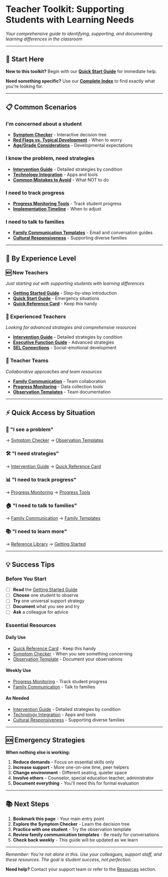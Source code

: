 # Teacher Toolkit: Supporting Students with Learning Needs

*Your comprehensive guide to identifying, supporting, and documenting learning differences in the classroom*

---

## 🚀 Start Here

**New to this toolkit?** Begin with our **[Quick Start Guide](quick_start.md)** for immediate help.

**Need something specific?** Use our **[Complete Index](INDEX.md)** to find exactly what you're looking for.

---

## 📋 Common Scenarios

### **I'm concerned about a student**
- **[Symptom Checker](symptom_checker.md)** - Interactive decision tree
- **[Red Flags vs. Typical Development](red_flags_vs_typical_development.md)** - When to worry
- **[Age/Grade Considerations](age_grade_considerations.md)** - Developmental expectations

### **I know the problem, need strategies**
- **[Intervention Guide](intervention_guide.md)** - Detailed strategies by condition
- **[Technology Integration](technology_integration_guide.md)** - Apps and tools
- **[Common Mistakes to Avoid](common_mistakes_to_avoid.md)** - What NOT to do

### **I need to track progress**
- **[Progress Monitoring Tools](progress_monitoring/index.md)** - Track student progress
- **[Implementation Timeline](implementation_timeline_priority_framework.md)** - When to adjust

### **I need to talk to families**
- **[Family Communication Templates](family_communication/family_communication_templates.md)** - Email and conversation guides
- **[Cultural Responsiveness](cultural_responsiveness_guide.md)** - Supporting diverse families

---

## 🎯 By Experience Level

### **🆕 New Teachers**
*Just starting out with supporting students with learning differences*
- **[Getting Started Guide](getting_started.md)** - Step-by-step introduction
- **[Quick Start Guide](quick_start.md)** - Emergency situations
- **[Quick Reference Card](tools/quick_reference_card.md)** - Keep this handy

### **💼 Experienced Teachers**
*Looking for advanced strategies and comprehensive resources*
- **[Intervention Guide](intervention_guide.md)** - Detailed strategies by condition
- **[Executive Function Guide](executive_function_standalone_guide.md)** - Advanced strategies
- **[SEL Connections](social_emotional_learning_connections.md)** - Social-emotional development

### **👥 Teacher Teams**
*Collaborative approaches and team resources*
- **[Family Communication](workflows/communicate_families.md)** - Team collaboration
- **[Progress Monitoring](progress_monitoring/index.md)** - Data collection tools
- **[Observation Templates](tools/observation_templates.md)** - Team documentation

---

## ⚡ Quick Access by Situation

### **🚨 "I see a problem"**
→ [Symptom Checker](symptom_checker.md) → [Observation Templates](tools/observation_templates.md)

### **🛠️ "I need strategies"**
→ [Intervention Guide](intervention_guide.md) → [Quick Reference Card](tools/quick_reference_card.md)

### **📊 "I need to track progress"**
→ [Progress Monitoring](workflows/monitor_progress.md) → [Progress Tools](progress_monitoring/index.md)

### **🏠 "I need to talk to families"**
→ [Family Communication](workflows/communicate_families.md) → [Family Templates](family_communication/family_communication_templates.md)

### **📚 "I need to learn more"**
→ [Reference Library](reference_library.md) → [Getting Started](getting_started.md)

---

## 💡 Success Tips

### **Before You Start**
- ☐ **Read** the [Getting Started Guide](getting_started.md)
- ☐ **Choose** one student to observe
- ☐ **Try** one universal support strategy
- ☐ **Document** what you see and try
- ☐ **Ask** a colleague for advice

### **Essential Resources**

#### **Daily Use**
- [Quick Reference Card](tools/quick_reference_card.md) - Keep this handy
- [Symptom Checker](symptom_checker.md) - When you see something concerning
- [Observation Template](tools/observation_templates.md) - Document your observations

#### **Weekly Use**
- [Progress Monitoring](progress_monitoring/index.md) - Track student progress
- [Family Communication](family_communication/family_communication_templates.md) - Talk to families

#### **As Needed**
- [Intervention Guide](intervention_guide.md) - Detailed strategies by condition
- [Technology Integration](technology_integration_guide.md) - Apps and tools
- [Cultural Responsiveness](cultural_responsiveness_guide.md) - Supporting diverse families

---

## 🆘 Emergency Strategies

**When nothing else is working:**

1. **Reduce demands** - Focus on essential skills only
2. **Increase support** - More one-on-one time, peer helpers
3. **Change environment** - Different seating, quieter space
4. **Involve others** - Counselor, special education teacher, administrator
5. **Document everything** - You'll need this for formal evaluation

---

## 📚 Next Steps

1. **Bookmark this page** - Your main entry point
2. **Explore the Symptom Checker** - Learn the decision tree
3. **Practice with one student** - Try the observation template
4. **Review family communication templates** - Be ready for conversations
5. **Check back weekly** - This guide will be updated as we learn

---

*Remember: You're not alone in this. Use your colleagues, support staff, and these resources. The goal is student success, not perfection.*

**Need help?** Contact your support team or refer to the [Resources](resources/index.md) section.
